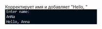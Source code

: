 Корректирует имя и добавляет "Hello, "
![Screenshot](https://github.com/BreadGitHub/University/blob/main/TaskU/Java/Stsdmchv/art/Task10.jpg)
